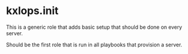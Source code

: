 # kxlops.init

This is a generic role that adds basic setup that should be done on every server.

Should be the first role that is run in all playbooks that provision a server.